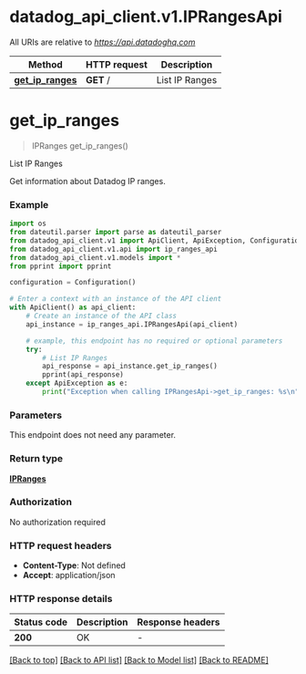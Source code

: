 # datadog_api_client.v1.IPRangesApi

All URIs are relative to *https://api.datadoghq.com*

Method | HTTP request | Description
------------- | ------------- | -------------
[**get_ip_ranges**](IPRangesApi.md#get_ip_ranges) | **GET** / | List IP Ranges


# **get_ip_ranges**
> IPRanges get_ip_ranges()

List IP Ranges

Get information about Datadog IP ranges.

### Example

```python
import os
from dateutil.parser import parse as dateutil_parser
from datadog_api_client.v1 import ApiClient, ApiException, Configuration
from datadog_api_client.v1.api import ip_ranges_api
from datadog_api_client.v1.models import *
from pprint import pprint

configuration = Configuration()

# Enter a context with an instance of the API client
with ApiClient() as api_client:
    # Create an instance of the API class
    api_instance = ip_ranges_api.IPRangesApi(api_client)

    # example, this endpoint has no required or optional parameters
    try:
        # List IP Ranges
        api_response = api_instance.get_ip_ranges()
        pprint(api_response)
    except ApiException as e:
        print("Exception when calling IPRangesApi->get_ip_ranges: %s\n" % e)
```

### Parameters
This endpoint does not need any parameter.

### Return type

[**IPRanges**](IPRanges.md)

### Authorization

No authorization required

### HTTP request headers

 - **Content-Type**: Not defined
 - **Accept**: application/json

### HTTP response details
| Status code | Description | Response headers |
|-------------|-------------|------------------|
**200** | OK |  -  |

[[Back to top]](#) [[Back to API list]](README.md#documentation-for-api-endpoints) [[Back to Model list]](README.md#documentation-for-models) [[Back to README]](README.md)

